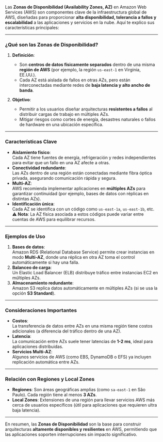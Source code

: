 
Las **Zonas de Disponibilidad (Availability Zones, AZ)** en Amazon Web Services (AWS) son componentes clave de la infraestructura global de AWS, diseñadas para proporcionar **alta disponibilidad, tolerancia a fallos y escalabilidad** a las aplicaciones y servicios en la nube. Aquí te explico sus características principales:

---

### **¿Qué son las Zonas de Disponibilidad?**
1. **Definición**:  
   - Son **centros de datos físicamente separados** dentro de una misma **región de AWS** (por ejemplo, la región `us-east-1` en Virginia, EE.UU.).  
   - Cada AZ está aislada de fallos en otras AZs, pero están interconectadas mediante redes de **baja latencia y alto ancho de banda**.

2. **Objetivo**:  
   - Permitir a los usuarios diseñar arquitecturas **resistentes a fallos** al distribuir cargas de trabajo en múltiples AZs.  
   - Mitigar riesgos como cortes de energía, desastres naturales o fallos de hardware en una ubicación específica.

---

### **Características Clave**
- **Aislamiento físico**:  
  Cada AZ tiene fuentes de energía, refrigeración y redes independientes para evitar que un fallo en una AZ afecte a otras.
- **Conectividad redundante**:  
  Las AZs dentro de una región están conectadas mediante fibra óptica privada, asegurando comunicación rápida y segura.
- **Multi-AZ**:  
  AWS recomienda implementar aplicaciones en **múltiples AZs** para garantizar continuidad (por ejemplo, bases de datos con réplicas en distintas AZs).
- **Identificación única**:  
  Cada AZ se identifica con un código como `us-east-1a`, `us-east-1b`, etc.  
  ⚠️ **Nota**: La AZ física asociada a estos códigos puede variar entre cuentas de AWS para equilibrar recursos.

---

### **Ejemplos de Uso**
1. **Bases de datos**:  
   Amazon RDS (Relational Database Service) permite crear instancias en modo **Multi-AZ**, donde una réplica en otra AZ toma el control automáticamente si hay una falla.
2. **Balanceo de carga**:  
   Un Elastic Load Balancer (ELB) distribuye tráfico entre instancias EC2 en múltiples AZs.
3. **Almacenamiento redundante**:  
   Amazon S3 replica datos automáticamente en múltiples AZs (si se usa la opción **S3 Standard**).

---

### **Consideraciones Importantes**
- **Costos**:  
  La transferencia de datos entre AZs en una misma región tiene costos adicionales (a diferencia del tráfico dentro de una AZ).
- **Latencia**:  
  La comunicación entre AZs suele tener latencias de **1-2 ms**, ideal para aplicaciones distribuidas.
- **Servicios Multi-AZ**:  
  Algunos servicios de AWS (como EBS, DynamoDB o EFS) ya incluyen replicación automática entre AZs.

---

### **Relación con Regiones y Local Zones**
- **Regiones**: Son áreas geográficas amplias (como `sa-east-1` en São Paulo). Cada región tiene al menos **3 AZs**.
- **Local Zones**: Extensiones de una región para llevar servicios AWS más cerca de usuarios específicos (útil para aplicaciones que requieren ultra baja latencia).

---

En resumen, las **Zonas de Disponibilidad** son la base para construir arquitecturas **altamente disponibles y resilientes** en AWS, permitiendo que las aplicaciones soporten interrupciones sin impacto significativo.